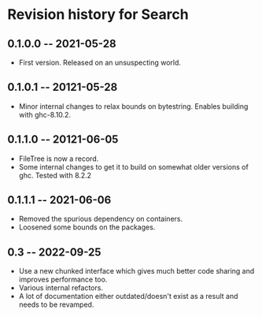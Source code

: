 # Revision history for Search

## 0.1.0.0 -- 2021-05-28

* First version. Released on an unsuspecting world.

## 0.1.0.1 -- 20121-05-28

* Minor internal changes to relax bounds on bytestring. Enables building with ghc-8.10.2. 

## 0.1.1.0 -- 20121-06-05

* FileTree is now a record.
* Some internal changes to get it to build on somewhat older versions of ghc. Tested with 8.2.2 

## 0.1.1.1 -- 2021-06-06

* Removed the spurious dependency on containers.
* Loosened some bounds on the packages.

## 0.3 -- 2022-09-25

* Use a new chunked interface which gives much better code sharing and improves performance too.
* Various internal refactors. 
* A lot of documentation either outdated/doesn't exist as a result and needs to be revamped.
